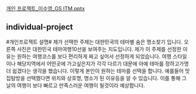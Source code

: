 [개인 프로젝트_이수영_GS ITM.pptx](https://github.com/wlqtnsdl/individual-project_1/files/7035651/_._GS.ITM.pptx)
## individual-project ##

#개인프로젝트 설명#
제가 선택한 주제는 대한민국의 테마별 숨은 명소찾기 입니다. 
오른쪽 사진은 대한민국 테마여행10선을 보여주는 지도입니다.
제가 이 주제를 선정한 이유는 원하는 여행코스를 보다 편리하게 짜고 싶어서 선정하게 되었습니다.
여행 스타일이나 해당지역에서 어떤곳에 가고싶은지가 각각 다르기 대문에 아예 테마를 정하고가명 더 쉽겠다는 생각을 했습니다.
이렇게 본인이 원하는 테마를 선택을 합니다. 예를들어 맛집탐방을 선택했다면 위치와 상호명, 명소가 된 이유등을 알 수 있습니다.
이를 통해 그날의 여행이 보다 빠르고 만족스러운 여행이 될것이라 예상합니다.
